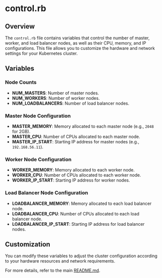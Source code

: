 # control.rb

## Overview

The `control.rb` file contains variables that control the number of master, worker, and load balancer nodes, as well as their CPU, memory, and IP configurations. This file allows you to customize the hardware and network settings for your Kubernetes cluster.

## Variables

### Node Counts

- **NUM_MASTERS**: Number of master nodes.
- **NUM_WORKERS**: Number of worker nodes.
- **NUM_LOADBALANCERS**: Number of load balancer nodes.

### Master Node Configuration

- **MASTER_MEMORY**: Memory allocated to each master node (e.g., `2048` for 2GB).
- **MASTER_CPU**: Number of CPUs allocated to each master node.
- **MASTER_IP_START**: Starting IP address for master nodes (e.g., `192.168.56.11`).

### Worker Node Configuration

- **WORKER_MEMORY**: Memory allocated to each worker node.
- **WORKER_CPU**: Number of CPUs allocated to each worker node.
- **WORKER_IP_START**: Starting IP address for worker nodes.

### Load Balancer Node Configuration

- **LOADBALANCER_MEMORY**: Memory allocated to each load balancer node.
- **LOADBALANCER_CPU**: Number of CPUs allocated to each load balancer node.
- **LOADBALANCER_IP_START**: Starting IP address for load balancer nodes.

## Customization

You can modify these variables to adjust the cluster configuration according to your hardware resources and network requirements.

For more details, refer to the main [README.md](./README.md).
